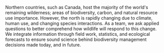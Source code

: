 Northern countries, such as Canada, host the majority of the world's remaining wilderness; areas of biodiversity, carbon, and natural resource use importance. However, the north is rapidly changing due to climate, human use, and changing species interactions. As a team, we ask applied questions to better comprehend how wildlife will respond to this change. We integrate information through field work, statistics, and ecological forecasts to ensure sound science behind biodiversity management decisions made today, and in future.
